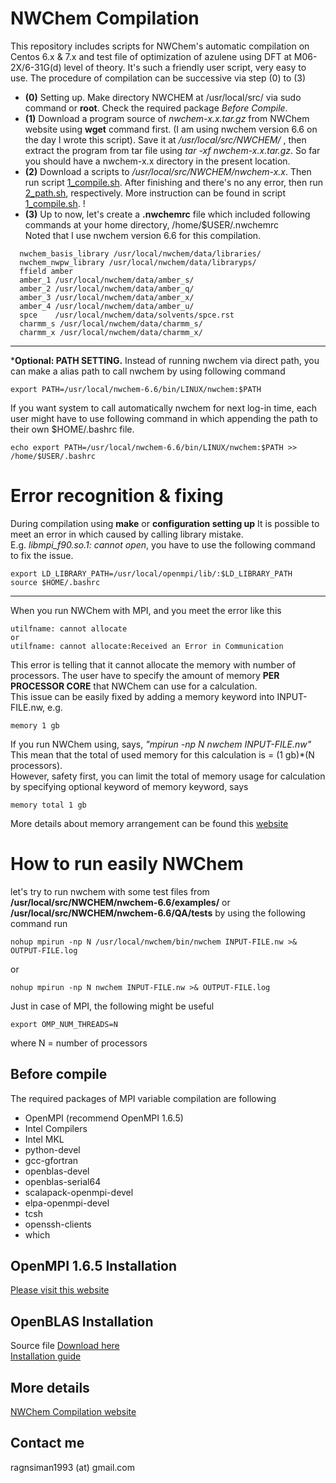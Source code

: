# NWChem Compilation
This repository includes scripts for NWChem's automatic compilation on Centos 6.x &amp; 7.x and test file of optimization of azulene using DFT at M06-2X/6-31G(d) level of theory. It's such a friendly user script, very easy to use. The procedure of compilation can be successive via step (0) to (3)
  * **(0)**  Setting up. Make directory NWCHEM at /usr/local/src/ via sudo command or **root**. Check the required package *Before Compile*.
  * **(1)**  Download a program source of *nwchem-x.x.tar.gz* from NWChem website using **wget** command first. (I am using nwchem version 6.6 on the day I wrote this script). Save it at */usr/local/src/NWCHEM/* , then extract the program from tar file using *tar -xf nwchem-x.x.tar.gz*. So far you should have a nwchem-x.x directory in the present location.
  * **(2)**  Download a scripts to */usr/local/src/NWCHEM/nwchem-x.x*. Then run script [1_compile.sh](https://github.com/rangsimanketkaew/NWChem/blob/master/1_compile.sh). After finishing and there's no any error, then run [2_path.sh](https://github.com/rangsimanketkaew/NWChem/blob/master/2_path.sh), respectively. More instruction can be found in script [1_compile.sh](https://github.com/rangsimanketkaew/NWChem/blob/master/1_compile.sh). ! <br />
  * **(3)**  Up to now, let's create a **.nwchemrc** file which included following commands at your home directory, /home/$USER/.nwchemrc <br /> Noted that I use nwchem version 6.6 for this compilation.
```
  nwchem_basis_library /usr/local/nwchem/data/libraries/
  nwchem_nwpw_library /usr/local/nwchem/data/libraryps/
  ffield amber
  amber_1 /usr/local/nwchem/data/amber_s/
  amber_2 /usr/local/nwchem/data/amber_q/
  amber_3 /usr/local/nwchem/data/amber_x/
  amber_4 /usr/local/nwchem/data/amber_u/
  spce    /usr/local/nwchem/data/solvents/spce.rst
  charmm_s /usr/local/nwchem/data/charmm_s/
  charmm_x /usr/local/nwchem/data/charmm_x/
```
---
***Optional: PATH SETTING.** Instead of running nwchem via direct path, you can make a alias path to call nwchem by using following command
```
export PATH=/usr/local/nwchem-6.6/bin/LINUX/nwchem:$PATH
```
If you want system to call automatically nwchem for next log-in time, each user might have to use following command in which appending the path to their own $HOME/.bashrc file.
```
echo export PATH=/usr/local/nwchem-6.6/bin/LINUX/nwchem:$PATH >> /home/$USER/.bashrc
```

# Error recognition & fixing
During compilation using **make** or **configuration setting up** It is possible to meet an error in which caused by calling library mistake. <br />
E.g. *libmpi_f90.so.1: cannot open*, you have to use the following command to fix the issue.
```
export LD_LIBRARY_PATH=/usr/local/openmpi/lib/:$LD_LIBRARY_PATH
source $HOME/.bashrc
```
---
When you run NWChem with MPI, and you meet the error like this
```
utilfname: cannot allocate
or
utilfname: cannot allocate:Received an Error in Communication
```
This error is telling that it cannot allocate the memory with number of processors. The user have to specify the amount of memory **PER PROCESSOR CORE** that NWChem can use for a calculation. <br />
This issue can be easily fixed by adding a memory keyword into INPUT-FILE.nw, e.g.
```
memory 1 gb
```
If you run NWChem using, says, *"mpirun -np N nwchem INPUT-FILE.nw"* This mean that the total of used memory for this calculation is = (1 gb)*(N processors). <br />
However, safety first, you can limit the total of memory usage for calculation by specifying optional keyword of memory keyword, says
```
memory total 1 gb
```
More details about memory arrangement can be found this [website](http://www.nwchem-sw.org/index.php/Release66:Top-level#MEMORY)

# How to run easily NWChem
let's try to run nwchem with some test files from **/usr/local/src/NWCHEM/nwchem-6.6/examples/** or **/usr/local/src/NWCHEM/nwchem-6.6/QA/tests** by using the following command run
```
nohup mpirun -np N /usr/local/nwchem/bin/nwchem INPUT-FILE.nw >& OUTPUT-FILE.log
```
or
```
nohup mpirun -np N nwchem INPUT-FILE.nw >& OUTPUT-FILE.log
```
Just in case of MPI, the following might be useful
```
export OMP_NUM_THREADS=N
```
where N = number of processors

## Before compile
The required packages of MPI variable compilation are following <br />
* OpenMPI (recommend OpenMPI 1.6.5) <br />
* Intel Compilers <br />
* Intel MKL <br />
* python-devel <br />
* gcc-gfortran <br />
* openblas-devel <br />
* openblas-serial64 <br />
* scalapack-openmpi-devel <br />
* elpa-openmpi-devel <br />
* tcsh <br />
* openssh-clients <br />
* which

## OpenMPI 1.6.5 Installation
[Please visit this website](http://lsi.ugr.es/~jmantas/pdp/ayuda/datos/instalaciones/Install_OpenMPI_en.pdf)

## OpenBLAS Installation
Source file [Download here](https://www.open-mpi.org/software/ompi/v1.6/) <br />
[Installation guide](https://github.com/xianyi/OpenBLAS/wiki/Installation-Guide)

## More details
[NWChem Compilation website](http://www.nwchem-sw.org/index.php/Compiling_NWChem)

## Contact me
ragnsiman1993 (at) gmail.com
